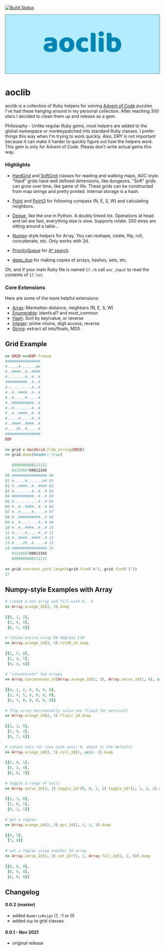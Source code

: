 [![Build Status](https://github.com/gurgeous/aoclib/workflows/test/badge.svg?branch=main)](https://github.com/gurgeous/aoclib/actions)

![logo](logo.svg)

# aoclib

aoclib is a collection of Ruby helpers for solving [Advent of Code](https://adventofcode.com) puzzles. I've had these hanging around in my personal collection. After reaching 300 stars I decided to clean them up and release as a gem.

Philosophy - Unlike regular Ruby gems, most helpers are added to the global namespace or monkeypatched into standard Ruby classes. I prefer things this way when I'm trying to work quickly. Also, DRY is not important because it can make it harder to quickly figure out how the helpers work. This gem is only for Advent of Code. Please don't write actual gems this way.

### Highlights

- [HardGrid](https://github.com/gurgeous/aoclib/blob/main/lib/hard_grid.rb) and [SoftGrid](https://github.com/gurgeous/aoclib/blob/main/lib/soft_grid.rb) classes for reading and walking maps, AOC style. "Hard" grids have well defined dimensions, like dungeons. "Soft" grids can grow over time, like game of life. These grids can be constructed from map strings and pretty printed. Internal storage is a hash.

- [Point](https://github.com/gurgeous/aoclib/blob/main/lib/point.rb) and [Point3](https://github.com/gurgeous/aoclib/blob/main/lib/point3.rb) for following compass (N, E, S, W) and calculating neighbors.

- [Deque](https://github.com/gurgeous/aoclib/blob/main/lib/deque.rb), like the one in Python. A doubly linked list. Operations at head and tail are fast, everything else is slow. Supports rotate. 200 elves are sitting around a table...

- [Numpy](https://github.com/gurgeous/aoclib/blob/main/lib/core_ext/numpy.rb)-style helpers for Array. You can reshape, rotate, flip, roll, concatenate, etc. Only works with 2d.

- [PriorityQueue](https://github.com/gurgeous/aoclib/blob/main/lib/priority_queue.rb) for [A* search](https://en.wikipedia.org/wiki/A*_search_algorithm).

- [deep_dup](https://github.com/gurgeous/aoclib/blob/main/lib/core_ext/deep_dup.rb) for making copies of arrays, hashes, sets, etc.

Oh, and if your main Ruby file is named `17.rb` call `aoc_input` to read the contents of `17.txt`.

### Core Extensions

Here are some of the more helpful extensions:

- [Array](https://github.com/gurgeous/aoclib/blob/main/lib/core_ext/array.rb): Manhattan distance, neighbors (N, E, S, W)
- [Enumerable](https://github.com/gurgeous/aoclib/blob/main/lib/core_ext/enumerable.rb): identical? and most_common
- [Hash](https://github.com/gurgeous/aoclib/blob/main/lib/core_ext/hash.rb): Sort by key/value, or reverse
- [Integer](https://github.com/gurgeous/aoclib/blob/main/lib/core_ext/integer.rb): prime mixins, digit access, reverse
- [String](https://github.com/gurgeous/aoclib/blob/main/lib/core_ext/string.rb): extract all ints/floats, MD5

## Grid Example

```ruby
>> GRID =<<EOF.freeze
################
#.....#.......A#
#..####..#..####
#........#..#..#
##########..#..#
#...........#..#
#..#..####..#..#
#..#.....#.....#
#..##########..#
#..#........#..#
#..#..####..#..#
#.....#.....#..#
#..####..####..#
#....Z#..#.....#
################
EOF

>> grid = HardGrid.from_string(GRID)
>> grid.dump(header: true)

   0000000000111111
   0123456789012345
00 ################ 00
01 #.....#.......A# 01
02 #..####..#..#### 02
03 #........#..#..# 03
04 ##########..#..# 04
05 #...........#..# 05
06 #..#..####..#..# 06
07 #..#.....#.....# 07
08 #..##########..# 08
09 #..#........#..# 09
10 #..#..####..#..# 10
11 #.....#.....#..# 11
12 #..####..####..# 12
13 #....Z#..#.....# 13
14 ################ 14
   0123456789012345
   0000000000111111

>> grid.shortest_path_length(grid.find('A'), grid.find('Z'))
27
```

## Numpy-style Examples with Array

```ruby
# create a 3x3 array and fill with 0...9
>> Array.arange_2d(3, 3).dump

[[0, 1, 2],
 [3, 4, 5],
 [6, 7, 8]]

# rotate entire array 90 degrees CCW
>> Array.arange_2d(3, 3).rot90_2d.dump

[[2, 5, 8],
 [1, 4, 7],
 [0, 3, 6]]

# "concatenate" two arrays
>> Array.concatenate_2d(Array.arange_2d(3, 3), Array.zeros_2d(3, 4), axis: 1).dump

[[0, 1, 2, 0, 0, 0, 0],
 [3, 4, 5, 0, 0, 0, 0],
 [6, 7, 8, 0, 0, 0, 0]]

# flip array horizontally (also see flipud for vertical)
>> Array.arange_2d(3, 3).fliplr_2d.dump

[[2, 1, 0],
 [5, 4, 3],
 [8, 7, 6]]

# rotate cols (or rows with axis: 0, which is the default)
>> Array.arange_2d(3, 3).roll_2d(1, axis: 1).dump

[[2, 0, 1],
 [5, 3, 4],
 [8, 6, 7]]

# toggle a range of cells
>> Array.zeros_2d(3, 3).toggle_2d!(0, 0, 1, 1).toggle_2d!(1, 1, 2, 2).dump

[[1, 1, 0],
 [1, 0, 1],
 [0, 1, 1]]

# get a region
>> Array.arange_2d(3, 3).get_2d(1, 1, 3, 3).dump

[[4, 5],
 [7, 8]]

# set a region using another 2d array
>> Array.zeros_2d(3, 3).set_2d!(1, 1, Array.full_2d(2, 2, 9)).dump

[[0, 0, 0],
 [0, 9, 9],
 [0, 9, 9]]

```

## Changelog

#### 0.0.2 (master)

- added `Numeric#sign` (1, -1 or 0)
- added `dup` to grid classes

#### 0.0.1 - Nov 2021

- original release
